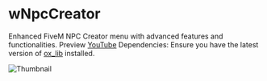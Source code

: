 # wNpcCreator
Enhanced FiveM NPC Creator menu with advanced features and functionalities.
Preview 
[YouTube](https://www.youtube.com/watch?v=MfmhHy9OT7g)
Dependencies:
Ensure you have the latest version of [ox_lib](https://github.com/overextended/ox_lib/releases/tag/v3.16.2) installed.

![Thumbnail](https://github.com/WhereiamL/wNpcCreator/assets/84282589/4c15c6a3-c2c6-4cf9-adac-2355a4d98020)
